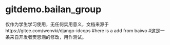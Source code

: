 # gitdemo.bailan_group
仅作为学生学习使用，无任何实用意义，文档来源于https://gitee.com/wenvki/django-idcops
#here is a add from baiwo
#这是一条来自开发者樊思涵的修改，用作测试。
